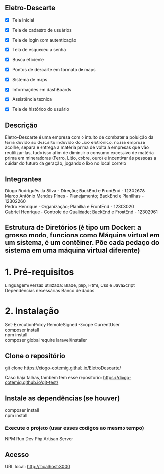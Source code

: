 ## Eletro-Descarte

- [x] Tela Inicial 
- [x] Tela de cadastro de usuários
- [x] Tela de login com autenticação
- [x] Tela de esqueceu a senha
- [x] Busca eficiente
- [x] Pontos de descarte em formato de maps
- [x] Sistema de maps
- [x] Informações em dashBoards
- [x] Assistência tecnica
- [x] Tela de histórico do usuário


## Descrição
Eletro-Descarte é uma empresa com o intuito de combater a poluição da terra devido ao descarte indevido do Lixo eletrônico, nossa empresa acolhe, separa e entrega a matéria prima de volta á empresas que vão reutilizar-las, tudo isso afim de diminuir o consumo excessivo de matéria prima em mineradoras (Ferro, Litio, cobre, ouro) e incentivar ás pessoas a cuidar do futuro da geração, jogando o lixo no local correto

## Integrantes

Diogo Rodriguês da Silva - Direção; BackEnd e FrontEnd  - 12302678  \
Marco Antônio Mendes Pines - Planejamento; BackEnd e Planilhas - 12302260  \
Pedro Henrique - Organização; Planilha e FrontEnd - 12303020  \
Gabriel Henrique - Controle de Qualidade; BackEnd e FrontEnd - 12302961 

## Estrutura de Diretórios (é tipo um Docker: a grosso modo, funciona como Máquina virtual em um sistema, é um contêiner. Põe cada pedaço do sistema em uma máquina virtual diferente)

# 1. Pré-requisitos
Linguagem/Versão utilizada: Blade, php, Html, Css e JavaScript Dependências necessárias Banco de dados

# 2. Instalação
Set-ExecutionPolicy RemoteSigned -Scope CurrentUser  \
composer install  \
npm install  \
composer global require laravel/installer 

## Clone o repositório
git clone https://diogo-cotemig.github.io/EletroDescarte/


Caso haja falhas, também tem esse repositorio:
https://diogo-cotemig.github.io/git-test/
## Instale as dependências (se houver)
composer install  \
npm install 

### Execute o projeto (usar esses codigos ao mesmo tempo)
NPM Run Dev
Php Artisan Server

## Acesso
URL local: [http://localhost:3000](http://127.0.0.1:8000/)

